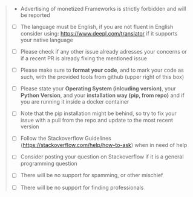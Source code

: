 
> - Advertising of monetized Frameworks is strictly forbidden and will be reported 
> - [ ] The language must be English, if you are not fluent in English consider using: https://www.deepl.com/translator if it supports your native language
> 
> - [ ] Please check if any other issue already adresses your concerns or if a recent PR is already fixing the mentioned issue
> 
> - [ ] Please make sure to **format your code**, and to mark your code as such, with the provided tools from github (upper right of this box)
> 
> - [ ] Please state your **Operating System (inlcuding version)**, your **Python Version**, and your **installation way (pip, from repo)** and if you are running it inside a docker container
> 
> - [ ] Note that the pip installation might be behind, so try to fix your issue with a pull from the repo and update to the most recent version
> 
> - [ ] Follow the Stackoverflow Guidelines (https://stackoverflow.com/help/how-to-ask) when in need of help
>
> - [ ] Consider posting your question on Stackoverflow if it is a general programming question
> 
> - [ ] There will be no support for spamming, or other mischief 
> 
>- [ ] There will be no support for finding professionals
